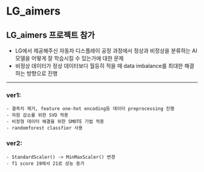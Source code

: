 # LG_aimers
## LG_aimers 프로젝트 참가
- LG에서 제공해주신 자동차 디스플레이 공정 과정에서 정상과 비정상을 분류하는 AI 모델을 어떻게 잘 학습시킬 수 있는가에 대한 문제
- 비정상 데이터가 정상 데이터보다 월등히 적을 때 data imbalance를 최대한 해결하는 방향으로 진행

---
### ver1: 
    - 결측치 제거, feature one-hot encoding등 데이터 preprocessing 진행
    - 차원 감소를 위한 SVD 적용
    - 비정형 데이터 해결을 위한 SMOTE 기법 적용
    - randomforest classfier 사용

### ver2:
    - StandardScaler() -> MinMaxScaler() 변경
    - f1 score 19에서 21로 성능 증가
